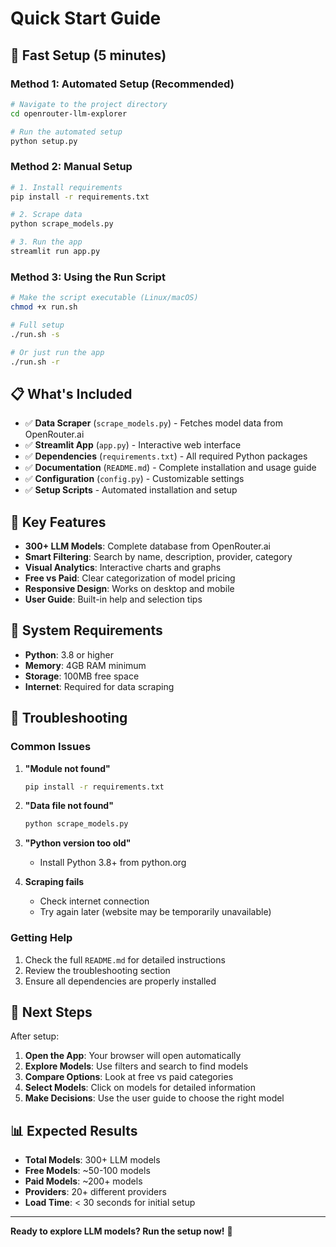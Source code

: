 # Quick Start Guide

## 🚀 Fast Setup (5 minutes)

### Method 1: Automated Setup (Recommended)

```bash
# Navigate to the project directory
cd openrouter-llm-explorer

# Run the automated setup
python setup.py
```

### Method 2: Manual Setup

```bash
# 1. Install requirements
pip install -r requirements.txt

# 2. Scrape data
python scrape_models.py

# 3. Run the app
streamlit run app.py
```

### Method 3: Using the Run Script

```bash
# Make the script executable (Linux/macOS)
chmod +x run.sh

# Full setup
./run.sh -s

# Or just run the app
./run.sh -r
```

## 📋 What's Included

- ✅ **Data Scraper** (`scrape_models.py`) - Fetches model data from OpenRouter.ai
- ✅ **Streamlit App** (`app.py`) - Interactive web interface
- ✅ **Dependencies** (`requirements.txt`) - All required Python packages
- ✅ **Documentation** (`README.md`) - Complete installation and usage guide
- ✅ **Configuration** (`config.py`) - Customizable settings
- ✅ **Setup Scripts** - Automated installation and setup

## 🎯 Key Features

- **300+ LLM Models**: Complete database from OpenRouter.ai
- **Smart Filtering**: Search by name, description, provider, category
- **Visual Analytics**: Interactive charts and graphs
- **Free vs Paid**: Clear categorization of model pricing
- **Responsive Design**: Works on desktop and mobile
- **User Guide**: Built-in help and selection tips

## 🔧 System Requirements

- **Python**: 3.8 or higher
- **Memory**: 4GB RAM minimum
- **Storage**: 100MB free space
- **Internet**: Required for data scraping

## 🚨 Troubleshooting

### Common Issues

1. **"Module not found"**
   ```bash
   pip install -r requirements.txt
   ```

2. **"Data file not found"**
   ```bash
   python scrape_models.py
   ```

3. **"Python version too old"**
   - Install Python 3.8+ from python.org

4. **Scraping fails**
   - Check internet connection
   - Try again later (website may be temporarily unavailable)

### Getting Help

1. Check the full `README.md` for detailed instructions
2. Review the troubleshooting section
3. Ensure all dependencies are properly installed

## 🎉 Next Steps

After setup:

1. **Open the App**: Your browser will open automatically
2. **Explore Models**: Use filters and search to find models
3. **Compare Options**: Look at free vs paid categories
4. **Select Models**: Click on models for detailed information
5. **Make Decisions**: Use the user guide to choose the right model

## 📊 Expected Results

- **Total Models**: 300+ LLM models
- **Free Models**: ~50-100 models
- **Paid Models**: ~200+ models
- **Providers**: 20+ different providers
- **Load Time**: < 30 seconds for initial setup

---

**Ready to explore LLM models? Run the setup now!** 🤖